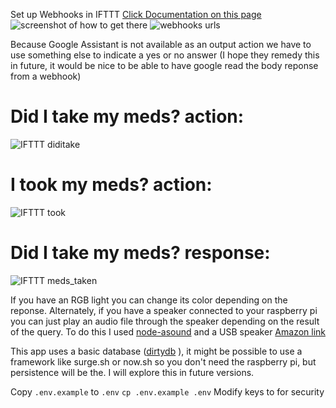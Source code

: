 Set up Webhooks in IFTTT
[Click Documentation on this page](https://ifttt.com/maker_webhooks)
![screenshot of how to get there](/images/webhookspage.png)
![webhooks urls](/images/webhookslinks.png)


Because Google Assistant is not available as an output action we have to use something else to indicate a yes or no answer (I hope they remedy this in future, it would be nice to be able to have google read the body reponse from a webhook)
# Did I take my meds? action:
![IFTTT diditake](/images/IFTTT_diditake.png)
# I took my meds? action:
![IFTTT took](/images/IFTTT_took.png)
# Did I take my meds? response:
![IFTTT meds_taken](/images/IFTTT_meds_taken.png)

If you have an RGB light you can change its color depending on the reponse. Alternately, if you have a speaker connected to your raspberry pi you can just play an audio file through the speaker depending on the result of the query.
To do this I used [node-asound](https://github.com/roccomuso/node-aplay) and a USB speaker [Amazon link](https://www.amazon.com/gp/product/B075M7FHM1/ref=oh_aui_detailpage_o01_s00?ie=UTF8&psc=1)

This app uses a basic database ([dirtydb](https://github.com/felixge/node-dirty) ), it might be possible to use a framework like surge.sh or now.sh so you don't need the raspberry pi, but persistence will be the. I will explore this in future versions.

Copy `.env.example` to `.env`
`cp .env.example .env`
Modify keys to for security
